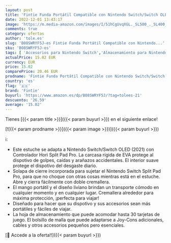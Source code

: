 ```yaml
---
layout: post
title: 'Fintie Funda Portátil Compatible con Nintendo Switch/Switch OLED  2021  con Controlador Hori Split Pad Pro - [Antichoque] Estuche Dura con 30 Rranuras para Tarjetas de Juego  Galaxia'
date: 2022-12-01 13:43:17
image: 'https://m.media-amazon.com/images/I/51hCgUvqXGL._SL500_._SL400_.jpg'
comments: true
category: ofertas
author: 'tole.es'
slug: 'B08SWRYF5J-es Fintie Funda Portátil Compatible con Nintendo...'
sku: 'B08SWRYF5J-es'
tags: [ 'Accesorios para Nintendo Switch','Almacenamiento para Nintendo Switch','Fundas y almacenamiento para Nintendo Switch','Hardware y juegos para Nintendo Switch','Videojuegos','fintie','nintendo','🇪🇸', ]
actualPrice: 15.02 EUR
currency: EUR
price: 15.02
comparePrice: 20.46 EUR
prodname: 'Fintie Funda Portátil Compatible con Nintendo Switch/Switch OLED  2021  con Controlador Hori Split Pad Pro - [Antichoque] Estuche Dura con 30 Rranuras para Tarjetas de Juego  Galaxia'
country: 'es'
flag: '🇪🇸'
brand: 'Fintie'
buyurl: 'https://www.amazon.es/dp/B08SWRYF5J/?tag=tolees-21'
descuento: '26.59'
average: '15.02'
---
```


Tienes [{{< param title >}}]({{< param buyurl >}}) en el siguiente enlace!

[![{{< param prodname >}}]({{< param image >}})]({{< param buyurl >}})

ℹ️:

- Este estuche se adapta a Nintendo Switch/Switch OLED (2021) con Controlador Hori Split Pad Pro. La carcasa rígida de EVA protege al dispotivo de golpes, caídas y arañazos accidentales. El interior suave protege el dispotivo del desgaste diario.
- Solapa de cierre incorporada para sujetar el Nintendo Switch Split Pad Pro, para que no choque con otras cosas mientras está en el estuche. Abre y cierra fácilmente con doble cremallera.
- El mango portátil y el diseño liviano brindan un transporte cómodo en cualquier momento y en cualquier lugar. Cremallera alrededor para máxima protección, ¡perfecta para viajar!
- Diseñado para hacer que su dispotivo y sus accesorios sean más portátiles y fáciles de viajar.
- La hoja de almacenamiento que puede acomodar hasta 30 tarjetas de juego. El bolsillo de malla que puede adaptarse a Joy-Cons adicionales, cables y otros accesorios pequeños pero esenciales.

[🛒 Accede a la oferta!!]({{< param buyurl >}})
